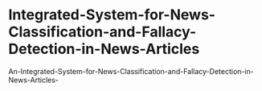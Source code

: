 # Integrated-System-for-News-Classification-and-Fallacy-Detection-in-News-Articles
An-Integrated-System-for-News-Classification-and-Fallacy-Detection-in-News-Articles-
